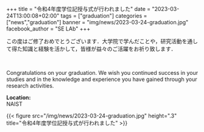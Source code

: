 +++
title = "令和4年度学位記授与式が行われました"
date = "2023-03-24T13:00:08+02:00"
tags = ["graduation"]
categories = ["news","graduation"]
banner = "img/news/2023-03-24-graduation.jpg"
facebook_author = "SE LAb"
+++


この度はご修了おめでとうございます．大学院で学んだことや，研究活動を通して得た知識と経験を活かして，皆様が益々のご活躍をお祈り致します．

</br>

Congratulations on your graduation. We wish you continued success in your studies and in the knowledge and experience you have gained through your research activities.

**Location:** <br>
NAIST

{{< figure src="/img/news/2023-03-24-graduation.jpg" height=".3" title="令和4年度学位記授与式が行われました" >}}

